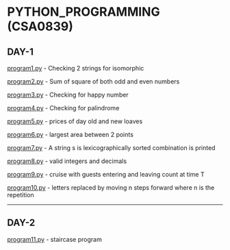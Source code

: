 # PYTHON_PROGRAMMING (CSA0839)

## DAY-1

[program1.py](program1.py) - Checking 2 strings for isomorphic

[program2.py](program2.py) - Sum of square of both odd and even numbers

[program3.py](program3.py) - Checking for happy number

[program4.py](program4.py) - Checking for palindrome

[program5.py](program5.py) - prices of day old and new loaves

[program6.py](program6.py) - largest area between 2 points

[program7.py](program7.py) - A string s is lexicographically sorted combination is printed

[program8.py](program8.py) - valid integers and decimals

[program9.py](program9.py) - cruise with guests entering and leaving count at time T

[program10.py](program10.py) - letters replaced by moving n steps forward where n is the repetition 

---

## DAY-2

[program11.py](program11.py) - staircase program